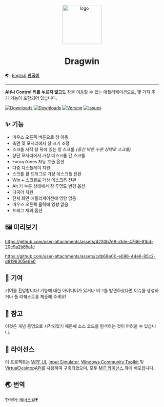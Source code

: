 <div align="center">

<img src="./DragWin/default.ico" alt="logo" width="128">

# Dragwin

</div>

🌏: [English](/) [**한국어**](/README_KO.md)

---

**Alt나 Control 키를 누르지 않고도** 창을 이동할 수 있는 애플리케이션으로, 몇 가지 추가 기능이 포함되어 있습니다.

<a href="https://github.com/PinchToDebug/DragWin/releases/latest"><img src="https://img.shields.io/github/downloads/PinchToDebug/DragWin/total" alt="Downloads"></a>
<a href="https://github.com/PinchToDebug/DragWin/releases/latest"><img src="https://img.shields.io/github/downloads/PinchToDebug/DragWin/latest/total" alt="Downloads"></a>
<a href="https://github.com/PinchToDebug/DragWin/releases/latest"><img src="https://img.shields.io/github/v/release/PinchToDebug/DragWin" alt="Version"></a>
<a href="https://github.com/PinchToDebug/DragWin/issues"><img src="https://img.shields.io/github/issues/PinchToDebug/DragWin" alt="Issues"></a>

## ✨ 기능

- 마우스 오른쪽 버튼으로 창 이동
- 측면 및 모서리에서 창 크기 조정
- 스크롤 시작 창 뒤에 있는 창 스크롤 _(중간 버튼 누른 상태로 스크롤)_
- 상단 모서리에서 가상 데스크톱 간 스크롤
- FancyZones 자동 호출 옵션
- 다중 디스플레이 지원
- 스크롤 휠 드래그로 가상 데스크톱 전환
- Win + 스크롤로 가상 데스크톱 전환
- Alt 키 누른 상태에서 창 투명도 변경 옵션
- 다국어 지원
- 전체 화면 애플리케이션에 영향 없음
- 마우스 오른쪽 클릭에 영향 없음
- 드래그 제외 옵션

## 🖼️ 미리보기

https://github.com/user-attachments/assets/4230b7e8-a1de-4766-91bd-20c9a2b85a1e

https://github.com/user-attachments/assets/cdb68e00-e086-44e6-85c2-d8198305e6e0


## 🤝 기여
기여를 환영합니다! 기능에 대한 아이디어가 있거나 버그를 발견하셨다면 이슈를 생성하거나 풀 리퀘스트를 제출해 주세요!

## 📝 참고
이것은 개념 증명으로 시작되었기 때문에 소스 코드를 탐색하는 것이 어려울 수 있습니다.

## 📜 라이선스

이 프로젝트는 [WPF UI](https://github.com/lepoco/wpfui), [Input Simulator](https://github.com/michaelnoonan/inputsimulator), [Windows Community Toolkit](https://github.com/CommunityToolkit/WindowsCommunityToolkit/tree/main) 및 [VirtualDesktopAPI](https://github.com/dankrusi)를 사용하여 구축되었으며, 모두 [MIT 라이선스](https://github.com/lepoco/wpfui/blob/main/LICENSE).하에 배포됩니다.

## 🌏 번역

한국어: [비너스걸💗](https://github.com/VenusGirl)
